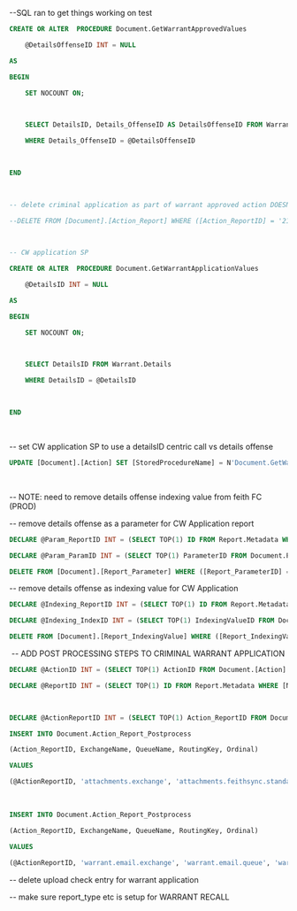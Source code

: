  --SQL ran to get things working on test
```SQL
CREATE OR ALTER  PROCEDURE Document.GetWarrantApprovedValues

	@DetailsOffenseID INT = NULL

AS

BEGIN

	SET NOCOUNT ON;

​

    SELECT DetailsID, Details_OffenseID AS DetailsOffenseID FROM Warrant.Details_Offense

	WHERE Details_OffenseID = @DetailsOffenseID

​

END

​

-- delete criminal application as part of warrant approved action DOESNT NEED TO RUN ON DEV

--DELETE FROM [Document].[Action_Report] WHERE ([Action_ReportID] = '21');

​

-- CW application SP

CREATE OR ALTER  PROCEDURE Document.GetWarrantApplicationValues

	@DetailsID INT = NULL

AS

BEGIN

	SET NOCOUNT ON;

​

    SELECT DetailsID FROM Warrant.Details

	WHERE DetailsID = @DetailsID

​

END
```

​

-- set CW application SP to use a detailsID centric call vs details offense

```SQL
UPDATE [Document].[Action] SET [StoredProcedureName] = N'Document.GetWarrantApplicationValues' WHERE [ActionID] = (SELECT TOP(1) ActionID FROM Document.[Action] WHERE [Name] LIKE 'Warrant approved by Judge')
```

​

-- NOTE: need to remove details offense indexing value from feith FC (PROD)


-- remove details offense as a parameter for CW Application report

```SQL
DECLARE @Param_ReportID INT = (SELECT TOP(1) ID FROM Report.Metadata WHERE [Name] LIKE 'CRIMINAL_APPLICATION')

DECLARE @Param_ParamID INT = (SELECT TOP(1) ParameterID FROM Document.Parameter WHERE [Name] LIKE 'Details Offense ID')

DELETE FROM [Document].[Report_Parameter] WHERE ([Report_ParameterID] = (SELECT TOP(1) Report_ParameterID FROM Document.Report_Parameter WHERE ReportID = @Param_ReportID AND ParameterID = @Param_ParamID));
```


-- remove details offense as indexing value for CW Application

```SQL
DECLARE @Indexing_ReportID INT = (SELECT TOP(1) ID FROM Report.Metadata WHERE [Name] LIKE 'CRIMINAL_APPLICATION')

DECLARE @Indexing_IndexID INT = (SELECT TOP(1) IndexingValueID FROM Document.IndexingValues WHERE [Name] LIKE 'Details Offense ID')

DELETE FROM [Document].[Report_IndexingValue] WHERE ([Report_IndexingValueID] = (SELECT TOP(1) Report_IndexingValueID FROM Document.Report_IndexingValue WHERE ReportID = @Indexing_ReportID AND IndexingValueID = @Indexing_IndexID));
```

​
-- ADD POST PROCESSING STEPS TO CRIMINAL WARRANT APPLICATION

```SQL
DECLARE @ActionID INT = (SELECT TOP(1) ActionID FROM Document.[Action] WHERE [Name] LIKE 'Warrant Application Finalized Action')

DECLARE @ReportID INT = (SELECT TOP(1) ID FROM Report.Metadata WHERE [Name] LIKE 'CRIMINAL_APPLICATION')

​

DECLARE @ActionReportID INT = (SELECT TOP(1) Action_ReportID FROM Document.Action_Report WHERE ReportID = @ReportID AND ActionID = @ActionID)

INSERT INTO Document.Action_Report_Postprocess

(Action_ReportID, ExchangeName, QueueName, RoutingKey, Ordinal)

VALUES

(@ActionReportID, 'attachments.exchange', 'attachments.feithsync.standard', 'attachments.feithsync.standard', 1)

```
​

```SQL
INSERT INTO Document.Action_Report_Postprocess

(Action_ReportID, ExchangeName, QueueName, RoutingKey, Ordinal)

VALUES

(@ActionReportID, 'warrant.email.exchange', 'warrant.email.queue', 'warrant.email.route.standard', 2)
```

-- delete upload check entry for warrant application 

-- make sure report_type etc is setup for WARRANT RECALL